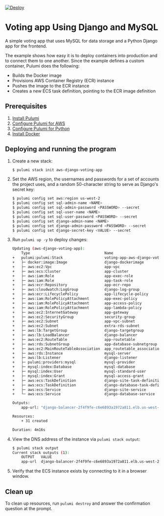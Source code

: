 [![Deploy](https://get.pulumi.com/new/button.svg)](https://app.pulumi.com/new)

# Voting app Using Django and MySQL

A simple voting app that uses MySQL for data storage and a Python Django app for the frontend. 

The example shows how easy it is to deploy containers into production and to connect them to one another. Since the example defines a custom container, Pulumi does the following:

- Builds the Docker image
- Provisions AWS Container Registry (ECR) instance
- Pushes the image to the ECR instance
- Creates a new ECS task definition, pointing to the ECR image definition

## Prerequisites

1. [Install Pulumi](https://www.pulumi.com/docs/get-started/install/)
1. [Configure Pulumi for AWS](https://www.pulumi.com/docs/intro/cloud-providers/aws/setup/)
1. [Configure Pulumi for Python](https://www.pulumi.com/docs/intro/languages/python/)
1. [Install Docker](https://docs.docker.com/engine/installation/)

## Deploying and running the program

1. Create a new stack:

    ```bash
    $ pulumi stack init aws-django-voting-app
    ```

1. Set the AWS region, the usernames and passwords for a set of accounts the project uses, and a random 50-character string to serve as Django's secret key:

    ```bash
    $ pulumi config set aws:region us-west-2
    $ pulumi config set sql-admin-name <NAME>
    $ pulumi config set sql-admin-password <PASSWORD> --secret
    $ pulumi config set sql-user-name <NAME>
    $ pulumi config set sql-user-password <PASSWORD> --secret
    $ pulumi config set django-admin-name <NAME>
    $ pulumi config set django-admin-password <PASSWORD> --secret
    $ pulumi config set django-secret-key <VALUE> --secret
    ```

1. Run `pulumi up -y` to deploy changes:

    ```bash
    Updating (aws-django-voting-app):
        Type                                  Name                              Status      Info
    +   pulumi:pulumi:Stack                   voting-app-aws-django-voting-app  created     
    +   ├─ docker:image:Image                 django-dockerimage                created     1 warning
    +   ├─ aws:ec2:Vpc                        app-vpc                           created     
    +   ├─ aws:ecs:Cluster                    app-cluster                       created     
    +   ├─ aws:iam:Role                       app-exec-role                     created     
    +   ├─ aws:iam:Role                       app-task-role                     created     
    +   ├─ aws:ecr:Repository                 app-ecr-repo                      created     
    +   ├─ aws:cloudwatch:LogGroup            django-log-group                  created     
    +   ├─ aws:ecr:LifecyclePolicy            app-lifecycle-policy              created     
    +   ├─ aws:iam:RolePolicyAttachment       app-exec-policy                   created     
    +   ├─ aws:iam:RolePolicyAttachment       app-access-policy                 created     
    +   ├─ aws:iam:RolePolicyAttachment       app-lambda-policy                 created     
    +   ├─ aws:ec2:InternetGateway            app-gateway                       created     
    +   ├─ aws:ec2:SecurityGroup              security-group                    created     
    +   ├─ aws:ec2:Subnet                     app-vpc-subnet                    created     
    +   ├─ aws:ec2:Subnet                     extra-rds-subnet                  created     
    +   ├─ aws:lb:TargetGroup                 django-targetgroup                created     
    +   ├─ aws:lb:LoadBalancer                django-balancer                   created     
    +   ├─ aws:ec2:RouteTable                 app-routetable                    created     
    +   ├─ aws:rds:SubnetGroup                app-database-subnetgroup          created     
    +   ├─ aws:ec2:MainRouteTableAssociation  app_routetable_association        created     
    +   ├─ aws:rds:Instance                   mysql-server                      created     
    +   ├─ aws:lb:Listener                    django-listener                   created     
    +   ├─ pulumi:providers:mysql             mysql-provider                    created     
    +   ├─ mysql:index:Database               mysql-database                    created     
    +   ├─ mysql:index:User                   mysql-standard-user               created     
    +   ├─ mysql:index:Grant                  mysql-access-grant                created     
    +   ├─ aws:ecs:TaskDefinition             django-site-task-definition       created     
    +   ├─ aws:ecs:TaskDefinition             django-database-task-definition   created     
    +   ├─ aws:ecs:Service                    django-site-service               created     
    +   └─ aws:ecs:Service                    django-database-service           created     
    
    Outputs:
        app-url: "django-balancer-2f4f9fe-c6e6893a1972a811.elb.us-west-2.amazonaws.com"

    Resources:
        + 31 created

    Duration: 4m16s
    ```

1. View the DNS address of the instance via `pulumi stack output`:

    ```bash
    $ pulumi stack output
    Current stack outputs (1):
        OUTPUT   VALUE
        app-url  django-balancer-2f4f9fe-c6e6893a1972a811.elb.us-west-2.amazonaws.com
    ```

1.  Verify that the ECS instance exists by connecting to it in a browser window.

## Clean up

To clean up resources, run `pulumi destroy` and answer the confirmation question at the prompt.
